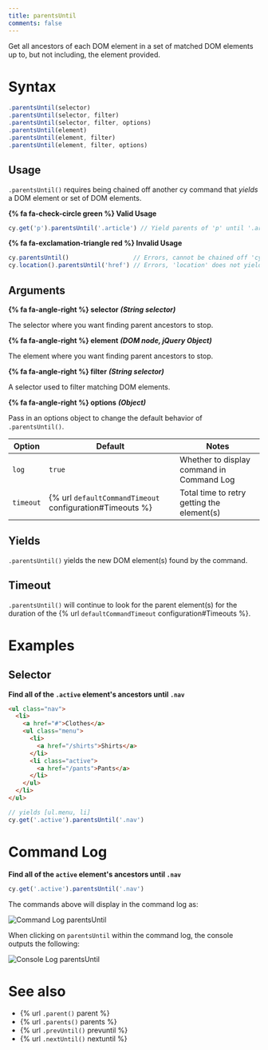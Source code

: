 ```yaml
---
title: parentsUntil
comments: false
---
```


Get all ancestors of each DOM element in a set of matched DOM elements up to, but not including, the element provided.

# Syntax

```javascript
.parentsUntil(selector)
.parentsUntil(selector, filter)
.parentsUntil(selector, filter, options)
.parentsUntil(element)
.parentsUntil(element, filter)
.parentsUntil(element, filter, options)
```

## Usage

`.parentsUntil()` requires being chained off another cy command that *yields* a DOM element or set of DOM elements.

**{% fa fa-check-circle green %} Valid Usage**

```javascript
cy.get('p').parentsUntil('.article') // Yield parents of 'p' until '.article'
```

**{% fa fa-exclamation-triangle red %} Invalid Usage**

```javascript
cy.parentsUntil()                  // Errors, cannot be chained off 'cy'
cy.location().parentsUntil('href') // Errors, 'location' does not yield DOM element
```

## Arguments

**{% fa fa-angle-right %} selector**  ***(String selector)***

The selector where you want finding parent ancestors to stop.

**{% fa fa-angle-right %} element**  ***(DOM node, jQuery Object)***

The element where you want finding parent ancestors to stop.

**{% fa fa-angle-right %} filter**  ***(String selector)***

A selector used to filter matching DOM elements.

**{% fa fa-angle-right %} options**  ***(Object)***

Pass in an options object to change the default behavior of `.parentsUntil()`.

Option | Default | Notes
--- | --- | ---
`log` | `true` | Whether to display command in Command Log
`timeout` | {% url `defaultCommandTimeout` configuration#Timeouts %} | Total time to retry getting the element(s)

## Yields

`.parentsUntil()` yields the new DOM element(s) found by the command.

## Timeout

`.parentsUntil()` will continue to look for the parent element(s) for the duration of the {% url `defaultCommandTimeout` configuration#Timeouts %}.

# Examples

## Selector

**Find all of the `.active` element's ancestors until `.nav`**

```html
<ul class="nav">
  <li>
    <a href="#">Clothes</a>
    <ul class="menu">
      <li>
        <a href="/shirts">Shirts</a>
      </li>
      <li class="active">
        <a href="/pants">Pants</a>
      </li>
    </ul>
  </li>
</ul>
```

```javascript
// yields [ul.menu, li]
cy.get('.active').parentsUntil('.nav')
```

# Command Log

**Find all of the `active` element's ancestors until `.nav`**

```javascript
cy.get('.active').parentsUntil('.nav')
```

The commands above will display in the command log as:

![Command Log parentsUntil](/img/api/parentsuntil/get-all-parents-until-nav-selector.png)

When clicking on `parentsUntil` within the command log, the console outputs the following:

![Console Log parentsUntil](/img/api/parentsuntil/show-parents-until-nav-in-console.png)

# See also

- {% url `.parent()` parent %}
- {% url `.parents()` parents %}
- {% url `.prevUntil()` prevuntil %}
- {% url `.nextUntil()` nextuntil %}
